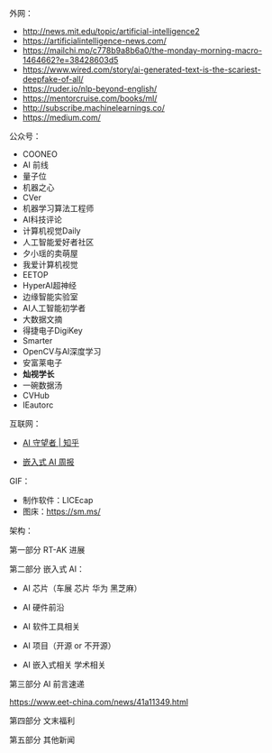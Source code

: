 外网：

- http://news.mit.edu/topic/artificial-intelligence2
- https://artificialintelligence-news.com/
- https://mailchi.mp/c778b9a8b6a0/the-monday-morning-macro-1464662?e=38428603d5
- https://www.wired.com/story/ai-generated-text-is-the-scariest-deepfake-of-all/
- https://ruder.io/nlp-beyond-english/
- https://mentorcruise.com/books/ml/
- http://subscribe.machinelearnings.co/
- https://medium.com/

公众号：

- COONEO
- AI 前线
- 量子位
- 机器之心
- CVer
- 机器学习算法工程师
- AI科技评论
- 计算机视觉Daily
- 人工智能爱好者社区
- 夕小瑶的卖萌屋
- 我爱计算机视觉
- EETOP
- HyperAI超神经 
- 边缘智能实验室
- AI人工智能初学者
- 大数据文摘
- 得捷电子DigiKey
- Smarter
- OpenCV与AI深度学习
- 安富莱电子
-  **灿视学长**
-  一碗数据汤
-  CVHub
-  IEautorc

互联网：

- [AI 守望者 | 知乎](https://www.zhihu.com/column/c_1342921772660961280)

- [嵌入式 AI 周报](https://github.com/ysh329/embedded-ai.bi-weekly)

GIF：

- 制作软件：LICEcap
- 图床：https://sm.ms/



架构：

第一部分 RT-AK 进展

第二部分 嵌入式 AI：

- AI 芯片（车展 芯片 华为 黑芝麻）
- AI 硬件前沿
- AI 软件工具相关 
- AI 项目（开源 or 不开源）

- AI 嵌入式相关 学术相关

第三部分 AI 前言速递

https://www.eet-china.com/news/41a11349.html

第四部分 文末福利

第五部分 其他新闻